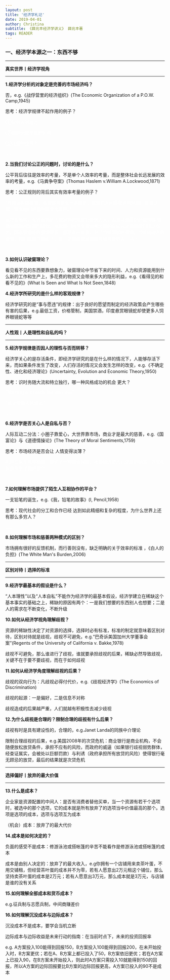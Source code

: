 ```yaml
---
layout: post
title: '经济学札记'
date: 2019-04-01
author: Christina
subtitle: 《薛兆丰经济学讲义》 薛兆丰著
tags: READER
---
```


###  一、经济学本源之一：东西不够

---

**真实世界丨经济学视角** 

---

**1.经济学分析的对象定是完善的市场经济吗？**

否，e.g.《战俘营里的经济组织》(The Economic Organization of a P.O.W. Camp,1945)

思考：经济学规律不起作用的例子？

<span style="color:#ffffff">①没有人的地方</span>

<span style="color:#ffffff">②物质无限丰富的社会</span>

<span style="color:#ffffff">③儿童的世界？</span>

<span style="color:#ffffff">……</span>

**2.当我们讨论公正的问题时，讨论的是什么？**

公平背后往往是效率的考量，不是单个人效率的考量，而是整体社会长远发展的效率的考量，e.g.《马粪争夺案》(Thomas Haslem v.William A.Lockwood,1871)

思考：公正规则的背后其实有效率考量的例子？

<span style="color:#ffffff">“在司法实践里面，各国都有这么一条惯例，就是犯人如果配合司法部门自首认罪，那么他们的量刑就会比较轻。”</span>

<span style="color:#ffffff">反过来思考，有钱有势的人被定罪的难度比普通人大，因其可请最好的律师组 或律师团跟司法部门较劲，司法部门同样也要动用大量的自亿元才能把他们绳之以法，国家要消耗的资源更多，那是否可以说，为了节省国家的资源，节省纳税人的金钱，我们就适可而止了，到一定程度就放那些有钱有势的人一马？</span>

<span style="color:#ffffff">……</span>

**3.如何认识破窗理论？**

看见看不见的东西要靠想象力，破窗理论中节省下来的时间、人力和资源能用到什么新的工作和生产上，多花费的物资又会带来多大的隐形利益，e.g.《看得见的和看不见的》(What Is Seen and What Is Not Seen,1848)

**4.经济学所研究的是什么样的客观规律？**

经济学研究的是“事与愿违”的规律：出于良好的愿望而制定的经济政策会产生哪些有害的后果，e.g.最低工资，价格管制，美国禁酒，印度悬赏眼镜蛇却使更多人饲养眼镜蛇等等

---

**人性观丨人是理性和自私的吗？**

---

**5.经济学规律是否因人的理性与否而转移？**

经济学关心的是存活条件，即经济学研究的是在什么样的情况下，人能够存活下来，而如果条件发生了改变，人们存活的情况又会发生怎样的改变，e.g.《不确定性、进化和经济理论》(Uncertainty, Evolution and Economic Theory,1950)

思考：识时务随大流和特立独行，哪一种风格成功的机会 更大？

<span style="color:#ffffff">"Nothing succeeds like success"</span>

<span style="color:#ffffff">“成功是最大的成功 ”</span>

<span style="color:#ffffff">……</span>

**6.经济学是否关心人是自私与否？**

人际互动二分法：小圈子靠爱心，大世界靠市场，商业才是最大的慈善，e.g.《国富论》与《道德情操论》(The Theory of Moral Sentiments,1759)

思考：市场经济是否会让 人情变得淡薄？

<span style="color:#ffffff">礼尚往来在某种程度上提供了一种商业保险，市场经济使人们交友的范围、方式和对象发生了质的变化</span>

<span style="color:#ffffff">……</span>

**7.如何理解市场提供了陌生人互相协作的平台？**

一支铅笔的诞生，e.g.《我，铅笔的故事》(I, Pencil,1958)

思考：现代社会的分工和合作已经 达到如此精细和复杂的程度，为什么世界上还有那么多穷人？

<span style="color:#ffffff">……</span>

**8.如何理解市场和慈善两种模式的区别？**

市场拥有很好的反馈机制，而行善则没有，缺乏明确的关于效率的标准 ，《白人的负担》(The White Man's Burden,2006)

---

**区别对待丨选择的标准**

---

**9.经济学最基本的假设是什么？**

“人本理性”以及“人本自私”不能作为经济学的最基本假设，经济学建立在稀缺这个基本事实的基础之上，稀缺的原因有两个：一是我们想要的东西别人也想要；二是人的需求在不断变化，不断升级

**10.如何从经济学视角理解歧视？**

资源的稀缺性决定了对资源的选择，选择时必有标准，标准的制定就意味着区别对待，区别对待就是歧视，歧视不可避免，e.g.“巴奇诉美国加州大学董事会案”(Regents of the University of California v. Bakke,1978)

歧视不可避免，那么谁进行了歧视，谁就要承担歧视的后果，稀缺必然导致歧视，关键不在于要不要歧视，而在于如何歧视

**11.如何从经济学角度理解歧视的后果？**

歧视的双向行为：凡歧视必得付代价，e.g.《歧视经济学》(The Economics of Discrimination)

歧视的起源：一是偏好，二是信息不对称

歧视造成的后果越严重，人们就越有积极性去减少歧视

**12.为什么歧视是合理的？限制合理的歧视有什么后果？**

歧视有时是具有建设性的，合理的，e.g.Janet Landa的同族中介理论

限制合理歧视的后果，e.g.美国2008年的次贷危机：商业银行是商业机构，不会随便放松放贷条件，承担不应有的风险，而政府的威逼（如果银行歧视弱势群体，经查证属实，会被处以巨额罚款）与利诱（政府承担所有放贷的风险）使得银行毫无顾忌的放贷，最后的结果就是次贷危机

---

**选择偏好丨放弃的最大价值**

---

**13.什么是成本？**

企业家是资源配置的中间人：是否有消费者替他买单，当一个资源有若干个选项时，被选中的那个选项，它的成本就是所有放弃了的选项当中价值最高的那个。选项是选项的成本，选项与选项互为成本

（机会）成本：放弃了的最大代价

**14.成本是如何决定的？**

负面的感受不是成本：修游泳池或搭帐篷的辛苦不能看作是修游泳池或搭帐篷的成本

成本是由别人决定的：放弃了的最大收入，e.g你拥有一个店铺用来卖茶叶蛋，不用交铺租，但经营茶叶蛋的成本并不为零，若有人愿意出2万元租这个铺位，那么坚持卖茶叶蛋的成本是2万元；若有人愿意出3万元，那么成本就是3万元，与店铺是谁的没有关系

**15.如何理解全部成本和货币成本？**

e.g.征兵制与志愿兵制，中间商赚差价

**16.如何理解沉没成本与边际成本？**

沉没成本不是成本，要学会当机立断

边际成本与边际收益是未来行动的指南：在当前时点下，未来的投资回报率

e.g. A方案投入100能得到回报150，B方案投入100能得到回报200，在未开始投入时，B方案更优；若在A、B方案上都已投入了50，B方案依旧更优；若在A方案上已投入90，在B方案未开始投入，则此时A方案只需投入10就能得到150的回报，所以A方案的边际回报要比B方案的边际回报更高，A方案已投入的90不是成本






